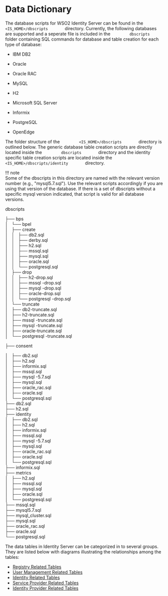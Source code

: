 # Data Dictionary

The database scripts for WSO2 Identity Server can be found in the
`         <IS_HOME>/dbscripts        ` directory. Currently, the
following databases are supported and a seperate file is included in the
`         dbscripts        ` folder containing SQL commands for database
and table creation for each type of database:

-   IBM DB2

-   Oracle

-   Oracle RAC

-   MySQL

-   H2

-   Microsoft SQL Server

-   Informix

-   PostgreSQL

-   OpenEdge

The folder structure of the `         <IS_HOME>/dbscripts        `
directory is outlined below. The generic database table creation scripts
are directly located inside the `         dbscripts        ` directory
and the identity specific table creation scripts are located inside the
`         <IS_HOME>/dbscripts/identity        ` directory.

!!! note     
    Some of the dbscripts in this directory are named with the
    relevant version number (e.g., "mysql5.7.sql"). Use the relevant scripts
    accordingly if you are using that version of the database. If there is a
    set of dbscripts without a specific mysql version indicated, that script
    is valid for all database versions.
    

dbscripts

├── bps  
│   └── bpel  
│   ├── create  
│   │   ├── db2.sql  
│   │   ├── derby.sql  
│   │   ├── h2.sql  
│   │   ├── mssql.sql  
│   │   ├── mysql.sql  
│   │   ├── oracle.sql  
│   │   └── postgresql.sql  
│   ├── drop  
│   │   ├── h2-drop.sql  
│   │   ├── mssql -drop.sql  
│   │   ├── mysql -drop.sql  
│   │   ├── oracle-drop.sql  
│   │   └── postgresql -drop.sql  
│   └── truncate  
│   ├── db2-truncate.sql  
│   ├── h2-truncate.sql  
│   ├── mssql -truncate.sql  
│   ├── mysql -truncate.sql  
│   ├── oracle-truncate.sql  
│   └── postgresql -truncate.sql

├── consent  

│   ├── db2.sql  
│   ├── h2.sql  
│   ├── informix.sql  
│   ├── mssql.sql  
│   ├── mysql -5.7.sql  
│   ├── mysql.sql  
│   ├── oracle\_rac.sql  
│   ├── oracle.sql  
│   └── postgresql.sql  
├── db2.sql  
├── h2.sql  
├── identity  
│   ├── db2.sql  
│   ├── h2.sql  
│   ├── informix.sql  
│   ├── mssql.sql  
│   ├── mysql -5.7.sql  
│   ├── mysql.sql  
│   ├── oracle\_rac.sql  
│   ├── oracle.sql  
│   └── postgresql.sql  
├── informix.sql  
├── metrics  
│   ├── h2.sql  
│   ├── mssql.sql  
│   ├── mysql.sql  
│   ├── oracle.sql  
│   └── postgresql.sql  
├── mssql.sql  
├── mysql5.7.sql  
├── mysql\_cluster.sql  
├── mysql.sql  
├── oracle\_rac.sql  
├── oracle.sql  
└── postgresql.sql

  

The data tables in Identity Server can be categorized in to several
groups. They are listed below with diagrams illustrating the
relationships among the tables:

-   [Registry Related Tables](../../learn/registry-related-tables)
-   [User Management Related Tables](../../learn/user-management-related-tables)
-   [Identity Related Tables](../../learn/identity-related-tables)
-   [Service Provider Related Tables](../../learn/service-provider-related-tables)
-   [Identity Provider Related Tables](../../learn/identity-provider-related-tables)
